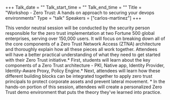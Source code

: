 +++
Talk_date = ""
Talk_start_time = ""
Talk_end_time = ""
Title = "Workshop - Zero Trust: A hands on approach to securing your devops environments"
Type = "talk"
Speakers = ["carlos-martinez"]
+++

This vendor neutral session will be conducted by the security person responsible for the zero trust implementation at two Fortune 500 global enterprises, serving over 150,000 users. It will focus on breaking down all of the core components of a Zero Trust Network Access (ZTNA) architecture and thoroughly explain how all these pieces all work together. Attendees will have a better practical understanding of what they need to get started with their Zero Trust initiative.* First, students will learn about the key components of a Zero Trust architecture - PKI, Native app, Identity Provider, Identity-Aware Proxy, Policy Engine.* Next, attendees will learn how these different building blocks can be integrated together to apply zero trust principals to protect corporate assets and prevent lateral movement. * In the hands-on portion of this session, attendees will create a personalized Zero Trust demo environment that puts the theory they've learned into practice.
